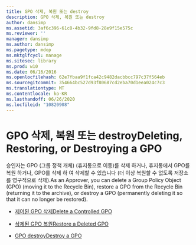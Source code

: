 ```yaml
---
title: GPO 삭제, 복원 또는 destroy
description: GPO 삭제, 복원 또는 destroy
author: dansimp
ms.assetid: 3af6c396-61c8-4b32-9fd8-28e9f15e575c
ms.reviewer: ''
manager: dansimp
ms.author: dansimp
ms.pagetype: mdop
ms.mktglfcycl: manage
ms.sitesec: library
ms.prod: w10
ms.date: 06/16/2016
ms.openlocfilehash: 62e7fbaa9f1fca42c9482dacbbcc797c37f564eb
ms.sourcegitcommit: 354664bc527d93f80687cd2eba70d1eea024c7c3
ms.translationtype: MT
ms.contentlocale: ko-KR
ms.lasthandoff: 06/26/2020
ms.locfileid: "10820908"
---
```

# <span data-ttu-id="49ba0-103">GPO 삭제, 복원 또는 destroy</span><span class="sxs-lookup"><span data-stu-id="49ba0-103">Deleting, Restoring, or Destroying a GPO</span></span>


<span data-ttu-id="49ba0-104">승인자는 GPO (그룹 정책 개체) (휴지통으로 이동)를 삭제 하거나, 휴지통에서 GPO를 복원 하거나, GPO를 삭제 하 여 삭제할 수 있습니다 (더 이상 복원할 수 없도록 저장소를 영구적으로 삭제).</span><span class="sxs-lookup"><span data-stu-id="49ba0-104">As an Approver, you can delete a Group Policy Object (GPO) (moving it to the Recycle Bin), restore a GPO from the Recycle Bin (returning it to the archive), or destroy a GPO (permanently deleting it so that it can no longer be restored).</span></span>

-   [<span data-ttu-id="49ba0-105">제어된 GPO 삭제</span><span class="sxs-lookup"><span data-stu-id="49ba0-105">Delete a Controlled GPO</span></span>](delete-a-controlled-gpo-agpm40.md)

-   [<span data-ttu-id="49ba0-106">삭제된 GPO 복원</span><span class="sxs-lookup"><span data-stu-id="49ba0-106">Restore a Deleted GPO</span></span>](restore-a-deleted-gpo-agpm40.md)

-   [<span data-ttu-id="49ba0-107">GPO destroy</span><span class="sxs-lookup"><span data-stu-id="49ba0-107">Destroy a GPO</span></span>](destroy-a-gpo-agpm40.md)

 

 





